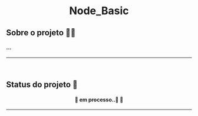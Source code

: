 <h1 align="center">Node_Basic</h1>


## Sobre o projeto 👨‍💻 
<h4> ... </h4>

---
<br>


## Status do projeto 🔧
<h4 align="center"> 
	🚧   em processo..🚀  🚧 <br>
</h4>

---
<br>